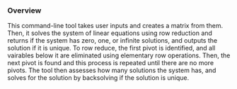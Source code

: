 ### Overview
This command-line tool takes user inputs and creates a matrix from them. Then, it solves the system of linear equations using row reduction and returns if the system has zero, one, or infinite solutions, and outputs the solution if it is unique.
To row reduce, the first pivot is identified, and all vairables below it are eliminated using elementary row operations. Then, the next pivot is found and this process is repeated until there are no more pivots.
The tool then assesses how many solutions the system has, and solves for the solution by backsolving if the solution is unique.
